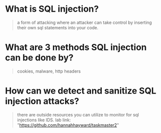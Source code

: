 # What is SQL injection?
> a form of attacking where an attacker can take control by inserting their own sql statements into your code.
# What are 3 methods SQL injection can be done by?
> cookies, malware, http headers
# How can we detect and sanitize SQL injection attacks?
> there are outside resources you can utilize to monitor for sql injections like IDS.
lab link: "https://github.com/hannahhayward/taskmaster2"